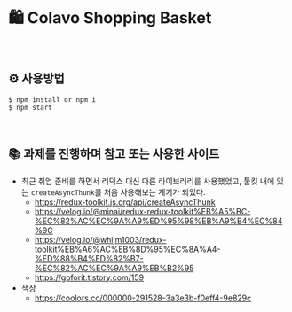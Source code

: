 # 🛍 Colavo Shopping Basket

<br>

## ⚙️ 사용방법

```
$ npm install or npm i
$ npm start
```

<br>

## 📚 과제를 진행하며 참고 또는 사용한 사이트

- 최근 취업 준비를 하면서 리덕스 대신 다른 라이브러리를 사용했었고, 툴킷 내에 있는 `createAsyncThunk`를 처음 사용해보는 계기가 되었다.
  - https://redux-toolkit.js.org/api/createAsyncThunk
  - https://velog.io/@minai/redux-redux-toolkit%EB%A5%BC-%EC%82%AC%EC%9A%A9%ED%95%98%EB%A9%B4%EC%84%9C
  - https://velog.io/@whljm1003/redux-toolkit%EB%A6%AC%EB%8D%95%EC%8A%A4-%ED%88%B4%ED%82%B7-%EC%82%AC%EC%9A%A9%EB%B2%95
  - https://goforit.tistory.com/159
- 색상
  - https://coolors.co/000000-291528-3a3e3b-f0eff4-9e829c